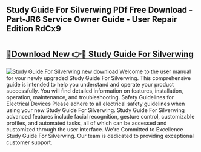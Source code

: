 ## Study Guide For Silverwing PDf Free Download - Part-JR6 Service Owner Guide - User Repair Edition RdCx9

# <h2><a href="http://bc75195.oget.top/?id=Study+Guide+For+Silverwing">🔗Download New 👉🔴 Study Guide For Silverwing</a></h2>

[![Study Guide For Silverwing new download](https://i.imgur.com/5g1atiW.png)](http://bc75195.oget.top/?id=Study+Guide+For+Silverwing)
Welcome to the user manual for your newly upgraded Study Guide For Silverwing. This comprehensive guide is intended to help you understand and operate your product successfully. You will find detailed information on features, installation, operation, maintenance, and troubleshooting. Safety Guidelines for Electrical Devices Please adhere to all electrical safety guidelines when using your new Study Guide For Silverwing. Study Guide For Silverwing advanced features include facial recognition, gesture control, customizable profiles, and automated tasks, all of which can be accessed and customized through the user interface. We're Committed to Excellence Study Guide For Silverwing. Our team is dedicated to providing exceptional customer support.
